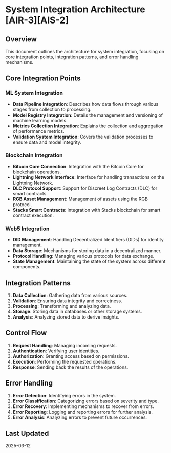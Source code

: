 # System Integration Architecture \[AIR-3\]\[AIS-2\]

<!-- markdownlint-disable MD013 line-length -->

## Overview

This document outlines the architecture for system integration, focusing on core integration points, integration patterns, and error handling mechanisms.

## Core Integration Points

### ML System Integration

- **Data Pipeline Integration**: Describes how data flows through various stages from collection to processing.
- **Model Registry Integration**: Details the management and versioning of machine learning models.
- **Metrics Collection Integration**: Explains the collection and aggregation of performance metrics.
- **Validation System Integration**: Covers the validation processes to ensure data and model integrity.

### Blockchain Integration

- **Bitcoin Core Connection**: Integration with the Bitcoin Core for blockchain operations.
- **Lightning Network Interface**: Interface for handling transactions on the Lightning Network.
- **DLC Protocol Support**: Support for Discreet Log Contracts (DLC) for smart contracts.
- **RGB Asset Management**: Management of assets using the RGB protocol.
- **Stacks Smart Contracts**: Integration with Stacks blockchain for smart contract execution.

### Web5 Integration

- **DID Management**: Handling Decentralized Identifiers (DIDs) for identity management.
- **Data Storage**: Mechanisms for storing data in a decentralized manner.
- **Protocol Handling**: Managing various protocols for data exchange.
- **State Management**: Maintaining the state of the system across different components.

## Integration Patterns

1. **Data Collection**: Gathering data from various sources.
2. **Validation**: Ensuring data integrity and correctness.
3. **Processing**: Transforming and analyzing data.
4. **Storage**: Storing data in databases or other storage systems.
5. **Analysis**: Analyzing stored data to derive insights.

## Control Flow

1. **Request Handling**: Managing incoming requests.
2. **Authentication**: Verifying user identities.
3. **Authorization**: Granting access based on permissions.
4. **Execution**: Performing the requested operations.
5. **Response**: Sending back the results of the operations.

## Error Handling

1. **Error Detection**: Identifying errors in the system.
2. **Error Classification**: Categorizing errors based on severity and type.
3. **Error Recovery**: Implementing mechanisms to recover from errors.
4. **Error Reporting**: Logging and reporting errors for further analysis.
5. **Error Analysis**: Analyzing errors to prevent future occurrences.

## Last Updated

2025-03-12
